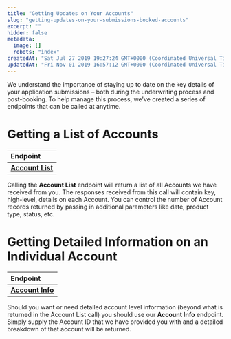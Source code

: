 ```yaml
---
title: "Getting Updates on Your Accounts"
slug: "getting-updates-on-your-submissions-booked-accounts"
excerpt: ""
hidden: false
metadata: 
  image: []
  robots: "index"
createdAt: "Sat Jul 27 2019 19:27:24 GMT+0000 (Coordinated Universal Time)"
updatedAt: "Fri Nov 01 2019 16:57:12 GMT+0000 (Coordinated Universal Time)"
---
```

We understand the importance of staying up to date on the key details of your application submissions – both during the underwriting process and post-booking.  To help manage this process, we've created a series of endpoints that can be called at anytime.

# Getting a List of Accounts

| Endpoint                                       |
| :--------------------------------------------- |
| **[Account List](/linear-v1/linear-api-v1-schema.html#tag/Accounts/operation/IdeaApi_GetAccountList)** |

Calling the **Account List** endpoint will return a list of all Accounts we have received from you.  The responses received from this call will contain key, high-level, details on each Account.  You can control the number of Account records returned by passing in additional parameters like date, product type, status, etc.

# Getting Detailed Information on an Individual Account

| Endpoint                                       |
| :--------------------------------------------- |
| **[Account Info](/linear-v1/linear-api-v1-schema.html#tag/Accounts/operation/IdeaApi_GetAccountInfo)** |

Should you want or need detailed account level information (beyond what is returned in the Account List call) you should use our **Account Info** endpoint. Simply supply the Account ID that we have provided you with and a detailed breakdown of that account will be returned.
